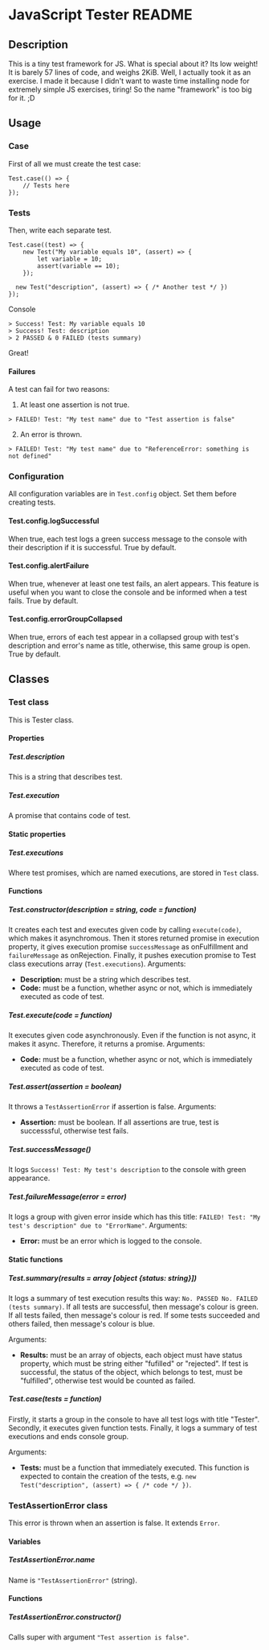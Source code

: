 # JavaScript Tester README
## Description
This is a tiny test framework for JS. What is special about it? Its low weight! It is barely 57 lines of code, and weighs 2KiB. Well, I actually took it as an exercise. I made it because I didn't want to waste time installing node for extremely simple JS exercises, tiring! So the name "framework" is too big for it. ;D

## Usage
### Case
First of all we must create the test case:

```JS
Test.case(() => {
	// Tests here
});

```

### Tests
Then, write each separate test.

```JS
Test.case((test) => {
	new Test("My variable equals 10", (assert) => {
		let variable = 10;
		assert(variable == 10);
	});

  new Test("description", (assert) => { /* Another test */ })
});

```
Console
```
> Success! Test: My variable equals 10
> Success! Test: description
> 2 PASSED & 0 FAILED (tests summary)
```
Great!

#### Failures

A test can fail for two reasons:
1. At least one assertion is not true.
  ```
  > FAILED! Test: "My test name" due to "Test assertion is false"
  
  ```
2. An error is thrown.
  ```
  > FAILED! Test: "My test name" due to "ReferenceError: something is not defined"
  
  ```

### Configuration
All configuration variables are in `Test.config` object. Set them before creating tests.

#### Test.config.logSuccessful
When true, each test logs a green success message to the console with their description if it is successful.
True by default.

#### Test.config.alertFailure
When true, whenever at least one test fails, an alert appears. This feature is useful when you want to close the console and be informed when a test fails.
True by default.

#### Test.config.errorGroupCollapsed
When true, errors of each test appear in a collapsed group with test's description and error's name as title, otherwise, this same group is open.
True by default.

## Classes
### Test class
This is Tester class.

#### Properties
##### Test.description
This is a string that describes test.

##### Test.execution
A promise that contains code of test.

#### Static properties
##### Test.executions
Where test promises, which are named executions, are stored in `Test` class.

#### Functions
##### Test.constructor(description = string, code = function)
It creates each test and executes given code by calling `execute(code)`, which makes it asynchromous. Then it stores returned promise in execution property, it gives execution promise `successMessage` as onFulfillment and `failureMessage` as onRejection. Finally, it pushes execution promise to Test class executions array (`Test.executions`).
Arguments:
* **Description:** must be a string which describes test.
* **Code:** must be a function, whether async or not, which is immediately executed as code of test.

##### Test.execute(code = function)
It executes given code asynchronously. Even if the function is not async, it makes it async. Therefore, it returns a promise.
Arguments: 
* **Code:** must be a function, whether async or not, which is immediately executed as code of test.

##### Test.assert(assertion = boolean)
It throws a `TestAssertionError` if assertion is false.
Arguments: 
* **Assertion:** must be boolean. If all assertions are true, test is successsful, otherwise test fails.

##### Test.successMessage()
It logs `Success! Test: My test's description` to the console with green appearance.

##### Test.failureMessage(error = error)
It logs a group with given error inside which has this title: `FAILED! Test: "My test's description" due to "ErrorName"`. 
Arguments:
* **Error:** must be an error which is logged to the console.

#### Static functions
##### Test.summary(results = array [object {status: string}])
It logs a summary of test execution results this way: `No. PASSED No. FAILED (tests summary)`. 
If all tests are successful, then message's colour is green. If all tests failed, then message's colour is red. If some tests succeeded and others failed, then message's colour is blue.

Arguments:
* **Results:** must be an array of objects, each object must have status property, which must be string either "fufilled" or "rejected". If test is successful, the status of the object, which belongs to test, must be "fulfilled", otherwise test would be counted as failed.

##### Test.case(tests = function)
Firstly, it starts a group in the console to have all test logs with title "Tester". Secondly, it executes given function tests. Finally, it logs a summary of test executions and ends console group.

Arguments:
* **Tests:** must be a function that immediately executed. This function is expected to contain the creation of the tests, e.g. `new Test("description", (assert) => { /* code */ })`.

### TestAssertionError class
This error is thrown when an assertion is false. It extends `Error`.

#### Variables
##### TestAssertionError.name
Name is `"TestAssertionError"` (string).

#### Functions
##### TestAssertionError.constructor()
Calls super with argument `"Test assertion is false"`.